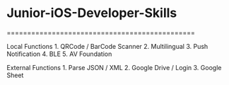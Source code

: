 # Junior-iOS-Developer-Skills

==============================================

Local Functions
    1. QRCode / BarCode Scanner
    2. Multilingual
    3. Push Notification
    4. BLE
    5. AV Foundation
    
External Functions
    1. Parse JSON / XML
    2. Google Drive / Login
    3. Google Sheet
